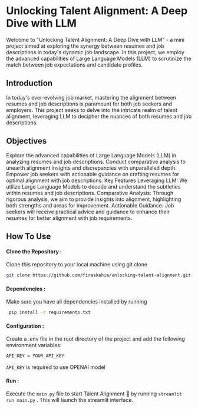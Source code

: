 # Unlocking Talent Alignment: A Deep Dive with LLM

Welcome to "Unlocking Talent Alignment: A Deep Dive with LLM" - a mini project aimed at exploring the synergy between resumes and job descriptions in today's dynamic job landscape. In this project, we employ the advanced capabilities of Large Language Models (LLM) to scrutinize the match between job expectations and candidate profiles.
## Introduction
In today's ever-evolving job market, mastering the alignment between resumes and job descriptions is paramount for both job seekers and employers. This project seeks to delve into the intricate realm of talent alignment, leveraging LLM to decipher the nuances of both resumes and job descriptions.
## Objectives
Explore the advanced capabilities of Large Language Models (LLM) in analyzing resumes and job descriptions.
Conduct comparative analysis to unearth alignment insights and discrepancies with unparalleled depth.
Empower job seekers with actionable guidance on crafting resumes for optimal alignment with job descriptions.
Key Features
Leveraging LLM: We utilize Large Language Models to decode and understand the subtleties within resumes and job descriptions.
Comparative Analysis: Through rigorous analysis, we aim to provide insights into alignment, highlighting both strengths and areas for improvement.
Actionable Guidance: Job seekers will receive practical advice and guidance to enhance their resumes for better alignment with job requirements.


## How To Use

#### Clone the Repository :
 Clone this repository to your local machine using git clone 
```sh
git clone https://github.com/firaskahia/unlocking-talent-alignment.git.
```
#### Dependencies :
Make sure you have all dependencies installed by running
```sh
 pip install -r requirements.txt
``` 
#### Configuration :
Create a .env file in the root directory of the project and add the following environment variables:
   ```sh
   API_KEY = YOUR_API_KEY
   ```
 ```API_KEY``` is required to use OPENAI model
#### Run :
Execute the ```main.py``` file to start Talent Alignment 🤖 by running ```streamlit run main.py``` . This will launch the streamlit interface.


 





